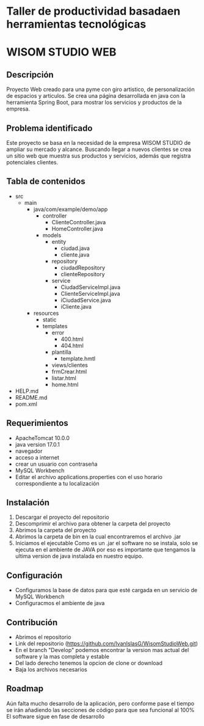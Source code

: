 # Taller de productividad basadaen herramientas tecnológicas
# WISOM STUDIO WEB

## Descripción
Proyecto Web creado para una pyme con giro artistico, de personalización de espacios y articulos.
Se crea una página desarrollada en java con la herramienta Spring Boot, para mostrar los servicios y productos de la empresa.

## Problema identificado
Este proyecto se basa en la necesidad de la empresa WISOM STUDIO de ampliar su mercado y alcance. 
Buscando llegar a nuevos clientes se crea un sitio web que muestra sus productos y servicios, además que registra potenciales clientes.

## Tabla de contenidos

- src
  - main
    - java/com/example/demo/app
      - controller
        - ClienteController.java
        - HomeController.java
      - models
        - entity
          - ciudad.java
          - cliente.java
        - repository
          - ciudadRepository
          - clienteRepository
        - service
          - CiudadServiceImpl.java
          - ClienteServiceImpl.java
          - iCiudadService.java
          - iCliente.java
    - resources
      - static
      - templates
        - error
          - 400.html
          - 404.html
        - plantilla
          - template.hmtl
         - views/clientes
          - frmCrear.html
          - listar.html
        - home.html
- HELP.md
- README.md
- pom.xml

## Requerimientos
- ApacheTomcat 10.0.0
- java version 17.0.1
- navegador
- acceso a internet
- crear un usuario con contraseña
- MySQL Workbench
- Editar el archivo applications.properties con el uso horario correspondiente a tu localización

## Instalación

1. Descargar el proyecto del repositorio
2. Descomprimir el archivo para obtener la carpeta del proyecto
3. Abrimos la carpeta del proyecto
4. Abrimos la carpeta de bin en la cual encontraremos el archivo .jar
5. Iniciamos el ejecutable
Como es un .jar el software no se instala, solo se ejecuta en el ambiente de JAVA por eso es importante que tengamos la ultima version de java instalada en nuestro equipo.

## Configuración

* Configuramos la base de datos para que esté cargada en un servicio de MySQL Workbench
* Configuracmos el ambiente de java

## Contribución
- Abrimos el repositorio
- Link del repositorio (https://github.com/IvanIslasG/WisomStudioWeb.git)
- En el branch "Develop" podemos encontrar la version mas actual del software y la mas completa y estable
- Del lado derecho tenemos la opcion de clone or download
- Baja los archivos necesarios

## Roadmap
Aún falta mucho desarrollo de la aplicación, pero conforme pase el tiempo se irán añadiendo las secciones de código para que sea funcional al 100%
El software sigue en fase de desarrollo
